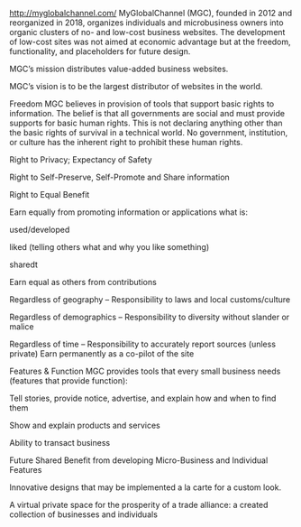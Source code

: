 http://myglobalchannel.com/
MyGlobalChannel (MGC), founded in 2012 and reorganized in 2018, organizes individuals and microbusiness owners into organic clusters of no- and low-cost business websites. The development of low-cost sites was not aimed at economic advantage but at the freedom, functionality, and placeholders for future design.

MGC’s mission distributes value-added business websites.

MGC’s vision is to be the largest distributor of websites in the world.

Freedom
MGC believes in provision of tools that support basic rights to information. The belief is that all governments are social and must provide supports for basic human rights. This is not declaring anything other than the basic rights of survival in a technical world. No government, institution, or culture has the inherent right to prohibit these human rights.

Right to Privacy; Expectancy of Safety

Right to Self-Preserve, Self-Promote and Share information

Right to Equal Benefit

Earn equally from promoting information or applications what is:

used/developed

liked (telling others what and why you like something)

sharedt

Earn equal as others from contributions

Regardless of geography – Responsibility to laws and local customs/culture

Regardless of demographics – Responsibility to diversity without slander or malice

Regardless of time – Responsibility to accurately report sources (unless private) Earn permanently as a co-pilot of the site

Features & Function
MGC provides tools that every small business needs (features that provide function):

Tell stories, provide notice, advertise, and explain how and when to find them

Show and explain products and services

Ability to transact business

Future
Shared Benefit from developing Micro-Business and Individual Features

Innovative designs that may be implemented a la carte for a custom look.

A virtual private space for the prosperity of a trade alliance: a created collection of businesses and individuals
